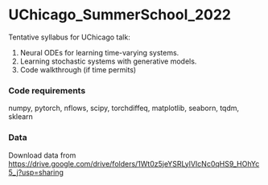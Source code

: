 # UChicago_SummerSchool_2022

Tentative syllabus for UChicago talk:

1. Neural ODEs for learning time-varying systems.
2. Learning stochastic systems with generative models.
3. Code walkthrough (if time permits)

### Code requirements
numpy, pytorch, nflows, scipy, torchdiffeq, matplotlib, seaborn, tqdm, sklearn

### Data
Download data from https://drive.google.com/drive/folders/1Wt0z5jeYSRLylVIcNc0qHS9_HOhYc5_j?usp=sharing
